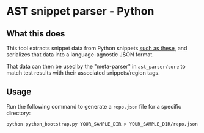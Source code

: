 # AST snippet parser - Python

## What this does
This tool extracts snippet data from Python snippets [such as these](https://github.com/googlecloudplatform/python-docs-samples), and serializes that data into a language-agnostic JSON format.

That data can then be used by the "meta-parser" in `ast_parser/core` to match test results with their associated snippets/region tags.

## Usage
Run the following command to generate a `repo.json` file for a specific directory:

```
python python_bootstrap.py YOUR_SAMPLE_DIR > YOUR_SAMPLE_DIR/repo.json
```
